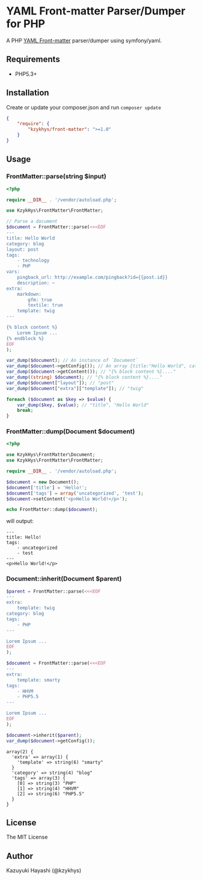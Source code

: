 YAML Front-matter Parser/Dumper for PHP
=======================================

A PHP [YAML Front-matter](http://jekyllrb.com/docs/frontmatter/) parser/dumper using symfony/yaml.

Requirements
------------

* PHP5.3+

Installation
------------

Create or update your composer.json and run `composer update`

``` json
{
    "require": {
        "kzykhys/front-matter": ">=1.0"
    }
}
```

Usage
-----

### FrontMatter::parse(string $input)

``` php
<?php

require __DIR__ . '/vendor/autoload.php';

use KzykHys\FrontMatter\FrontMatter;

// Parse a document
$document = FrontMatter::parse(<<<EOF
---
title: Hello World
category: blog
layout: post
tags:
    - technology
    - PHP
vars:
    pingback_url: http://example.com/pingback?id={{post.id}}
    description: ~
extra:
    markdown:
        gfm: true
        textile: true
    template: twig
---

{% block content %}
    Lorem Ipsum ...
{% endblock %}
EOF
);

var_dump($document); // An instance of `Document`
var_dump($document->getConfig()); // An array {title:"Hello World", category: "blog"....}
var_dump($document->getContent()); // "{% block content %}...."
var_dump((string) $document); // "{% block content %}...."
var_dump($document["layout"]); // "post"
var_dump($document["extra"]["template"]); // "twig"

foreach ($document as $key => $value) {
    var_dump($key, $value); // "title", "Hello World"
    break;
}
```

### FrontMatter::dump(Document $document)

``` php
<?php

use KzykHys\FrontMatter\Document;
use KzykHys\FrontMatter\FrontMatter;

require __DIR__ . '/vendor/autoload.php';

$document = new Document();
$document['title'] = 'Hello!';
$document['tags'] = array('uncategorized', 'test');
$document->setContent('<p>Hello World!</p>');

echo FrontMatter::dump($document);
```

will output:

```
---
title: Hello!
tags:
    - uncategorized
    - test
---
<p>Hello World!</p>
```

### Document::inherit(Document $parent)

``` php
$parent = FrontMatter::parse(<<<EOF
---
extra:
    template: twig
category: blog
tags:
    - PHP
---

Lorem Ipsum ...
EOF
);

$document = FrontMatter::parse(<<<EOF
---
extra:
    template: smarty
tags:
    - HHVM
    - PHP5.5
---

Lorem Ipsum ...
EOF
);

$document->inherit($parent);
var_dump($document->getConfig());
```

```
array(2) {
  'extra' => array(1) {
    'template' => string(6) "smarty"
  }
  'category' => string(4) "blog"
  'tags' => array(3) {
    [0] => string(3) "PHP"
    [1] => string(4) "HHVM"
    [2] => string(6) "PHP5.5"
  }
}
```

License
-------

The MIT License

Author
------

Kazuyuki Hayashi (@kzykhys)